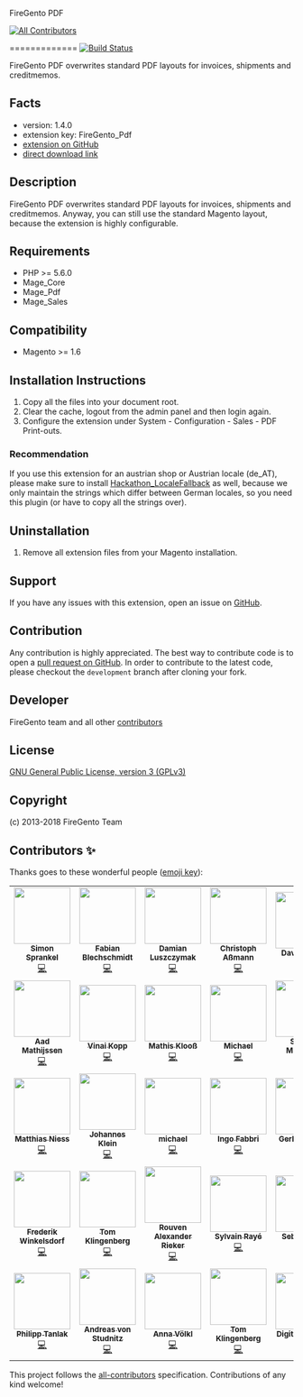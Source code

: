 FireGento PDF
<!-- ALL-CONTRIBUTORS-BADGE:START - Do not remove or modify this section -->
[![All Contributors](https://img.shields.io/badge/all_contributors-34-orange.svg?style=flat-square)](#contributors-)
<!-- ALL-CONTRIBUTORS-BADGE:END -->
=============
[![Build Status](https://travis-ci.org/firegento/firegento-pdf.svg?branch=development)](https://travis-ci.org/firegento/firegento-pdf/)

FireGento PDF overwrites standard PDF layouts for invoices, shipments and creditmemos.

Facts
-----
- version: 1.4.0
- extension key: FireGento_Pdf
- [extension on GitHub](https://github.com/firegento/firegento-pdf)
- [direct download link](https://github.com/firegento/firegento-pdf/archive/master.zip)

Description
-----------
FireGento PDF overwrites standard PDF layouts for invoices, shipments and creditmemos. Anyway, you can still use the standard Magento layout, because the extension is highly configurable.

Requirements
------------
- PHP >= 5.6.0
- Mage_Core
- Mage_Pdf
- Mage_Sales

Compatibility
-------------
- Magento >= 1.6

Installation Instructions
-------------------------
1. Copy all the files into your document root.
2. Clear the cache, logout from the admin panel and then login again.
3. Configure the extension under System - Configuration - Sales - PDF Print-outs.

### Recommendation
If you use this extension for an austrian shop or Austrian locale (de_AT), please make sure to install [Hackathon_LocaleFallback](https://github.com/magento-hackathon/Hackathon_LocaleFallback) as well, because we only maintain the strings which differ between German locales, so you need this plugin (or have to copy all the strings over). 

Uninstallation
--------------
1. Remove all extension files from your Magento installation.

Support
-------
If you have any issues with this extension, open an issue on [GitHub](https://github.com/firegento/firegento-pdf/issues).

Contribution
------------
Any contribution is highly appreciated. The best way to contribute code is to open a [pull request on GitHub](https://help.github.com/articles/using-pull-requests). In order to contribute to the latest code, please checkout the `development` branch after cloning your fork.

Developer
---------
FireGento team and all other [contributors](https://github.com/firegento/firegento-pdf/contributors)

License
-------
[GNU General Public License, version 3 (GPLv3)](http://opensource.org/licenses/gpl-3.0)

Copyright
---------
(c) 2013-2018 FireGento Team

## Contributors ✨

Thanks goes to these wonderful people ([emoji key](https://allcontributors.org/docs/en/emoji-key)):

<!-- ALL-CONTRIBUTORS-LIST:START - Do not remove or modify this section -->
<!-- prettier-ignore-start -->
<!-- markdownlint-disable -->
<table>
  <tr>
    <td align="center"><a href="https://www.simonsprankel.com/"><img src="https://avatars1.githubusercontent.com/u/930199?v=4" width="100px;" alt=""/><br /><sub><b>Simon Sprankel</b></sub></a><br /><a href="https://github.com/firegento/firegento-pdf/commits?author=sprankhub" title="Code">💻</a></td>
    <td align="center"><a href="http://www.fabian-blechschmidt.de/"><img src="https://avatars1.githubusercontent.com/u/379680?v=4" width="100px;" alt=""/><br /><sub><b>Fabian Blechschmidt</b></sub></a><br /><a href="https://github.com/firegento/firegento-pdf/commits?author=Schrank" title="Code">💻</a></td>
    <td align="center"><a href="https://github.com/daim2k5"><img src="https://avatars3.githubusercontent.com/u/656150?v=4" width="100px;" alt=""/><br /><sub><b>Damian Luszczymak</b></sub></a><br /><a href="https://github.com/firegento/firegento-pdf/commits?author=daim2k5" title="Code">💻</a></td>
    <td align="center"><a href="https://github.com/mam08ixo"><img src="https://avatars0.githubusercontent.com/u/1771622?v=4" width="100px;" alt=""/><br /><sub><b>Christoph Aßmann</b></sub></a><br /><a href="https://github.com/firegento/firegento-pdf/commits?author=mam08ixo" title="Code">💻</a></td>
    <td align="center"><a href="http://www.eyecook.net/"><img src="https://avatars0.githubusercontent.com/u/13577480?v=4" width="100px;" alt=""/><br /><sub><b>David Fecke</b></sub></a><br /><a href="https://github.com/firegento/firegento-pdf/commits?author=leptoquark1" title="Code">💻</a></td>
    <td align="center"><a href="https://github.com/quafzi"><img src="https://avatars1.githubusercontent.com/u/164261?v=4" width="100px;" alt=""/><br /><sub><b>Thomas Birke</b></sub></a><br /><a href="https://github.com/firegento/firegento-pdf/commits?author=quafzi" title="Code">💻</a></td>
    <td align="center"><a href="https://www.reachdigital.nl/"><img src="https://avatars2.githubusercontent.com/u/1244416?v=4" width="100px;" alt=""/><br /><sub><b>Paul Hachmang</b></sub></a><br /><a href="https://github.com/firegento/firegento-pdf/commits?author=paales" title="Code">💻</a></td>
  </tr>
  <tr>
    <td align="center"><a href="http://www.aadmathijssen.nl/"><img src="https://avatars0.githubusercontent.com/u/3796971?v=4" width="100px;" alt=""/><br /><sub><b>Aad Mathijssen</b></sub></a><br /><a href="https://github.com/firegento/firegento-pdf/commits?author=aadmathijssen" title="Code">💻</a></td>
    <td align="center"><a href="http://vinaikopp.com/"><img src="https://avatars0.githubusercontent.com/u/72463?v=4" width="100px;" alt=""/><br /><sub><b>Vinai Kopp</b></sub></a><br /><a href="https://github.com/firegento/firegento-pdf/commits?author=Vinai" title="Code">💻</a></td>
    <td align="center"><a href="http://www.mage-profis.de/"><img src="https://avatars0.githubusercontent.com/u/710748?v=4" width="100px;" alt=""/><br /><sub><b>Mathis Klooß</b></sub></a><br /><a href="https://github.com/firegento/firegento-pdf/commits?author=mklooss" title="Code">💻</a></td>
    <td align="center"><a href="https://github.com/rodeinator"><img src="https://avatars3.githubusercontent.com/u/557705?v=4" width="100px;" alt=""/><br /><sub><b>Michael</b></sub></a><br /><a href="https://github.com/firegento/firegento-pdf/commits?author=rodeinator" title="Code">💻</a></td>
    <td align="center"><a href="http://laebs.net/"><img src="https://avatars3.githubusercontent.com/u/8914917?v=4" width="100px;" alt=""/><br /><sub><b>Sascha Michalski</b></sub></a><br /><a href="https://github.com/firegento/firegento-pdf/commits?author=saschamichalski" title="Code">💻</a></td>
    <td align="center"><a href="https://github.com/joergblaschek"><img src="https://avatars1.githubusercontent.com/u/2729419?v=4" width="100px;" alt=""/><br /><sub><b>Jörg Blaschek</b></sub></a><br /><a href="https://github.com/firegento/firegento-pdf/commits?author=joergblaschek" title="Code">💻</a></td>
    <td align="center"><a href="https://www.openstream.ch/"><img src="https://avatars2.githubusercontent.com/u/58966?v=4" width="100px;" alt=""/><br /><sub><b>Nick Weisser</b></sub></a><br /><a href="https://github.com/firegento/firegento-pdf/commits?author=nickw108" title="Code">💻</a></td>
  </tr>
  <tr>
    <td align="center"><a href="https://github.com/dakira"><img src="https://avatars1.githubusercontent.com/u/576555?v=4" width="100px;" alt=""/><br /><sub><b>Matthias Niess</b></sub></a><br /><a href="https://github.com/firegento/firegento-pdf/commits?author=dakira" title="Code">💻</a></td>
    <td align="center"><a href="https://github.com/joh-klein"><img src="https://avatars3.githubusercontent.com/u/3099832?v=4" width="100px;" alt=""/><br /><sub><b>Johannes Klein</b></sub></a><br /><a href="https://github.com/firegento/firegento-pdf/commits?author=joh-klein" title="Code">💻</a></td>
    <td align="center"><a href="https://github.com/michaelscheel"><img src="https://avatars3.githubusercontent.com/u/3317939?v=4" width="100px;" alt=""/><br /><sub><b>michael</b></sub></a><br /><a href="https://github.com/firegento/firegento-pdf/commits?author=michaelscheel" title="Code">💻</a></td>
    <td align="center"><a href="https://github.com/infabo"><img src="https://avatars0.githubusercontent.com/u/3999104?v=4" width="100px;" alt=""/><br /><sub><b>Ingo Fabbri</b></sub></a><br /><a href="https://github.com/firegento/firegento-pdf/commits?author=infabo" title="Code">💻</a></td>
    <td align="center"><a href="https://www.gerhard-fobe.de/"><img src="https://avatars3.githubusercontent.com/u/1615283?v=4" width="100px;" alt=""/><br /><sub><b>Gerhard Fobe</b></sub></a><br /><a href="https://github.com/firegento/firegento-pdf/commits?author=gfobe" title="Code">💻</a></td>
    <td align="center"><a href="https://github.com/borriglione"><img src="https://avatars2.githubusercontent.com/u/465544?v=4" width="100px;" alt=""/><br /><sub><b>André Herrn</b></sub></a><br /><a href="https://github.com/firegento/firegento-pdf/commits?author=borriglione" title="Code">💻</a></td>
    <td align="center"><a href="https://github.com/TheJotob"><img src="https://avatars3.githubusercontent.com/u/2641450?v=4" width="100px;" alt=""/><br /><sub><b>Joachim Eckerlin</b></sub></a><br /><a href="https://github.com/firegento/firegento-pdf/commits?author=TheJotob" title="Code">💻</a></td>
  </tr>
  <tr>
    <td align="center"><a href="https://github.com/winkelsdorf"><img src="https://avatars0.githubusercontent.com/u/1413291?v=4" width="100px;" alt=""/><br /><sub><b>Frederik Winkelsdorf</b></sub></a><br /><a href="https://github.com/firegento/firegento-pdf/commits?author=winkelsdorf" title="Code">💻</a></td>
    <td align="center"><a href="https://github.com/tkn98"><img src="https://avatars2.githubusercontent.com/u/10513307?v=4" width="100px;" alt=""/><br /><sub><b>Tom Klingenberg</b></sub></a><br /><a href="https://github.com/firegento/firegento-pdf/commits?author=tkn98" title="Code">💻</a></td>
    <td align="center"><a href="https://rouven.io/"><img src="https://avatars3.githubusercontent.com/u/393419?v=4" width="100px;" alt=""/><br /><sub><b>Rouven Alexander Rieker</b></sub></a><br /><a href="https://github.com/firegento/firegento-pdf/commits?author=therouv" title="Code">💻</a></td>
    <td align="center"><a href="https://www.diglin.com/"><img src="https://avatars2.githubusercontent.com/u/1337461?v=4" width="100px;" alt=""/><br /><sub><b>Sylvain Rayé</b></sub></a><br /><a href="https://github.com/firegento/firegento-pdf/commits?author=sylvainraye" title="Code">💻</a></td>
    <td align="center"><a href="https://github.com/skrollme"><img src="https://avatars2.githubusercontent.com/u/1336659?v=4" width="100px;" alt=""/><br /><sub><b>Sebastian K</b></sub></a><br /><a href="https://github.com/firegento/firegento-pdf/commits?author=skrollme" title="Code">💻</a></td>
    <td align="center"><a href="https://www.paepper.com/"><img src="https://avatars0.githubusercontent.com/u/4135790?v=4" width="100px;" alt=""/><br /><sub><b>Marc Päpper</b></sub></a><br /><a href="https://github.com/firegento/firegento-pdf/commits?author=mpaepper" title="Code">💻</a></td>
    <td align="center"><a href="https://github.com/whizkid79"><img src="https://avatars1.githubusercontent.com/u/14892483?v=4" width="100px;" alt=""/><br /><sub><b>whizkid79</b></sub></a><br /><a href="https://github.com/firegento/firegento-pdf/commits?author=whizkid79" title="Code">💻</a></td>
  </tr>
  <tr>
    <td align="center"><a href="https://github.com/philippta"><img src="https://avatars1.githubusercontent.com/u/13717118?v=4" width="100px;" alt=""/><br /><sub><b>Philipp Tanlak</b></sub></a><br /><a href="https://github.com/firegento/firegento-pdf/commits?author=philippta" title="Code">💻</a></td>
    <td align="center"><a href="http://www.integer-net.de/agentur/andreas-von-studnitz/"><img src="https://avatars1.githubusercontent.com/u/662059?v=4" width="100px;" alt=""/><br /><sub><b>Andreas von Studnitz</b></sub></a><br /><a href="https://github.com/firegento/firegento-pdf/commits?author=avstudnitz" title="Code">💻</a></td>
    <td align="center"><a href="https://twitter.com/rescueAnn"><img src="https://avatars3.githubusercontent.com/u/1798594?v=4" width="100px;" alt=""/><br /><sub><b>Anna Völkl</b></sub></a><br /><a href="https://github.com/firegento/firegento-pdf/commits?author=avoelkl" title="Code">💻</a></td>
    <td align="center"><a href="https://github.com/ktomk"><img src="https://avatars0.githubusercontent.com/u/352517?v=4" width="100px;" alt=""/><br /><sub><b>Tom Klingenberg</b></sub></a><br /><a href="https://github.com/firegento/firegento-pdf/commits?author=ktomk" title="Code">💻</a></td>
    <td align="center"><a href="http://www.digital-pianism.com/"><img src="https://avatars0.githubusercontent.com/u/16592249?v=4" width="100px;" alt=""/><br /><sub><b>Digital Pianism</b></sub></a><br /><a href="https://github.com/firegento/firegento-pdf/commits?author=digitalpianism" title="Code">💻</a></td>
    <td align="center"><a href="https://santi.uy/"><img src="https://avatars3.githubusercontent.com/u/3905501?v=4" width="100px;" alt=""/><br /><sub><b>Santiago Castro</b></sub></a><br /><a href="https://github.com/firegento/firegento-pdf/commits?author=bryant1410" title="Code">💻</a></td>
  </tr>
</table>

<!-- markdownlint-enable -->
<!-- prettier-ignore-end -->
<!-- ALL-CONTRIBUTORS-LIST:END -->

This project follows the [all-contributors](https://github.com/all-contributors/all-contributors) specification. Contributions of any kind welcome!